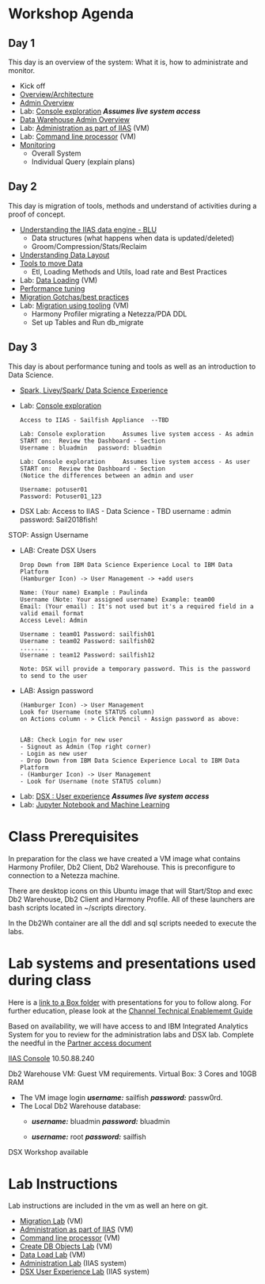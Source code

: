 # Workshop Agenda
## Day 1   
This day is an overview of the system: What it is, how to administrate and monitor.
* Kick off
* [Overview/Architecture](https://ibm.box.com/s/o1rg57uzziyv28dzgn9tqb3az8vqath1)
* [Admin Overview](https://ibm.box.com/s/polu8i4yktsa6xcwun7ewh0jbmrvd68k)
* Lab: [Console exploration](Labs/Admin/Admin.md)     ***Assumes live system access***
* [Data Warehouse Admin Overview](https://ibm.box.com/s/vvblhgx2dbhonocaxqnpop9b0pq44b5n)
* Lab: [Administration as part of IIAS](Labs/db2Console/Db2W_IIAS_Web_Console.md) (VM)
* Lab: [Command line processor](Labs/db2cmd/Db2W_Cmd_Line.md) (VM)
* [Monitoring](https://ibm.box.com/s/0s45e3mdrgh7f9cvbmlm388eai6zjcbz)
  - Overall System
  - Individual Query (explain plans)

## Day 2
This day is migration of tools, methods and understand of activities during a proof of concept.
* [Understanding the IIAS data engine - BLU](https://ibm.box.com/s/q1r8rzuzxsbhtqv5ztqlniztqve1wkgp)
  - Data structures (what happens when data is updated/deleted)
  - Groom/Compression/Stats/Reclaim
* [Understanding Data Layout](https://ibm.box.com/s/na7z74rsoqfap6bi4hy85skwc3bz0dbk)
* [Tools to move Data](https://ibm.box.com/s/7fnk0o6dlbhytj63tantuc3eeork6qqh)
  - Etl, Loading Methods and Utils, load rate and Best Practices
* Lab: [Data Loading](Labs/DataLoading/Readme.md)  (VM)
* [Performance tuning](https://ibm.box.com/s/lflozxmdq6bsfla92sj2ev9h00tx7mjx)
* [Migration Gotchas/best practices](https://ibm.box.com/s/nkbzottl6slozepsiy60wcemuxybtdvr)
* Lab: [Migration using tooling](Labs/MigrationTooling/Readme.md) (VM)
  - Harmony Profiler migrating a Netezza/PDA DDL
  - Set up Tables and Run db_migrate

## Day 3

This day is about performance tuning  and tools as well as an introduction to Data Science.
* [Spark, Livey/Spark/ Data Science Experience](https://ibm.box.com/s/s3zdjdwy0p7fhka5g8psxu1vs4rt1slc)
* Lab: [Console exploration](Labs/Admin/Admin.md)
  ~~~
  Access to IIAS - Sailfish Appliance  --TBD

  Lab: Console exploration     Assumes live system access - As admin
  START on:  Review the Dashboard - Section
  Username : bluadmin   password: bluadmin

  Lab: Console exploration     Assumes live system access - As user
  START on:  Review the Dashboard - Section
  (Notice the differences between an admin and user

  Username: potuser01
  Password: Potuser01_123

  ~~~



* DSX Lab:
Access to IIAS - Data Science - TBD
username : admin    password: Sail2018fish!

STOP:
Assign Username


* LAB: Create DSX Users
  ~~~
  Drop Down from IBM Data Science Experience Local to IBM Data Platform
  (Hamburger Icon) -> User Management -> +add users

  Name: (Your name) Example : Paulinda
  Username (Note: Your assigned username) Example: team00
  Email: (Your email) : It's not used but it's a required field in a valid email format
  Access Level: Admin

  Username : team01 Password: sailfish01
  Username : team02 Password: sailfish02
  ........
  Username : team12 Password: sailfish12

  Note: DSX will provide a temporary password. This is the password to send to the user
  ~~~
* LAB: Assign password
  ~~~~
  (Hamburger Icon) -> User Management
  Look for Username (note STATUS column)
  on Actions column - > Click Pencil - Assign password as above:


  LAB: Check Login for new user
  - Signout as Admin (Top right corner)
  - Login as new user
  - Drop Down from IBM Data Science Experience Local to IBM Data Platform
  - (Hamburger Icon) -> User Management
  - Look for Username (note STATUS column)
  ~~~~
* Lab: [DSX : User experience](Labs/AdvAnalytics/AnalyticsAdmin.md)  ***Assumes live system access***
* Lab: [Jupyter Notebook and Machine Learning](https://cloudcontent.mybluemix.net/cloud/garage/tutorials/high-powered-analytics-appliance?task=3)


# Class Prerequisites

  In preparation for the class we have created a VM image what contains Harmony Profiler, Db2 Client, Db2 Warehouse.   This is preconfigure to connection to a Netezza machine.

  There are desktop icons on this Ubuntu image that will Start/Stop and exec Db2 Warehouse, Db2 Client and Harmony Profile.  All of these launchers are bash scripts located in ~/scripts directory.

  In the Db2Wh container are all the ddl and sql scripts needed to execute the labs.  

# Lab systems and presentations used during class

Here is a [link to a Box folder](https://ibm.box.com/v/IIASWorkshop) with presentations for you to follow along.  For further education, please look at the [Channel Technical Enablememt Guide](https://www.onlinedigitallearning.com/course/view.php?id=3716)

Based on availability, we will have access to and IBM Integrated Analytics System for you to review for the administration labs and DSX lab.   Complete the needful in the [Partner access document](./PartnerAccess.md)

[IIAS Console](https://10.50.88.240:8443/console) 10.50.88.240


Db2 Warehouse VM:  Guest VM requirements.   Virtual Box:   3 Cores and 10GB RAM
* The VM image login ***username:*** sailfish ***password:*** passw0rd.
* The Local Db2 Warehouse database:
  * ***username:*** bluadmin ***password:*** bluadmin

  * ***username:*** root ***password:*** sailfish

DSX Workshop available

# Lab Instructions

Lab instructions are included in the vm as well an here on git.

* [Migration Lab](Labs/MigrationTooling/Readme.md) (VM)
* [Administration as part of IIAS](Labs/db2Console/Db2W_IIAS_Web_Console.md) (VM)
* [Command line processor](Labs/db2cmd/Db2W_Cmd_Line.md) (VM)
* [Create DB Objects Lab](Labs/CreateDBObjects/Readme.md) (VM)
* [Data Load Lab](Labs/DataLoading/Readme.md) (VM)
* [Administration Lab](Labs/Admin/Admin.md)  (IIAS system)
* [DSX User Experience Lab](Labs/AdvAnalytics/AnalyticsAdmin.md) (IIAS system)
